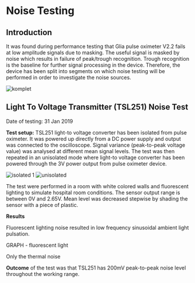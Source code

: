 # Noise Testing

## Introduction
It was found during performance testing that Glia pulse oximeter V2.2 fails at low amplitude signals due to masking. The useful signal is masked by noise which results in failure of peak/trough recognition. Trough recognition is the baseline for further signal processing in the device. Therefore, the device has been split into segments on which noise testing will be performed in order to investigate the noise sources.

![komplet](https://user-images.githubusercontent.com/14543226/52116790-593dcd00-2612-11e9-827b-da0790edb97f.png)

## Light To Voltage Transmitter (TSL251) Noise Test

Date of testing: 31 Jan 2019

**Test setup:** TSL251 light-to voltage converter has been isolated from pulse oximeter. It was powered up directly from a DC power supply and output was connected to the oscilloscope. Signal variance (peak-to-peak voltage value) was analysed at different mean signal levels. The test was then repeated in an unisolated mode where light-to voltage converter has been powered through the 3V power output from pulse oximeter device.

![isolated 1](https://user-images.githubusercontent.com/14543226/52116979-db2df600-2612-11e9-892e-f037597235e5.png)
![unisolated](https://user-images.githubusercontent.com/14543226/52118161-e33b6500-2615-11e9-8549-26c9de02fcde.png)

The test were performed in a room with white colored walls and fluorescent lighting to simulate hospital room conditions. The sensor output range is between 0V and 2.65V. Mean level was decreased stepwise by shading the sensor with a piece of plastic.

**Results**

Fluorescent lighting noise resulted in low frequency sinusoidal ambient light pulsation.

GRAPH - fluorescent light

Only the thermal noise

**Outcome** of the test was that TSL251 has 200mV peak-to-peak noise level throughout the working range.


